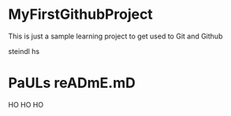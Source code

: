 # MyFirstGithubProject

This is just a sample learning project to get used to Git and Github

steindl hs

# PaULs reADmE.mD

HO HO HO
